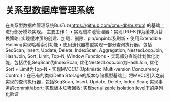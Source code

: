 # 关系型数据库管理系统
在关系型数据库管理系统BusTub(https://github.com/cmu-db/bustub) 的基础上进行部分模块实现。
主要工作：
•	实现缓冲池管理器：实现LRU-K作为缓冲页替换策略; 实现缓冲页的创建、加载、删除、pin/unpin以及刷新
•	使用Extendible Hashing实现哈希索引功能
•	使用迭代器模型实现一部分查询执行器，包括SeqScan, Insert, Update, Delete, IndexScan, Aggregation, NestedLoopJoin, HashJoin, Sort, Limit, Top-N, Window Functions
•	实现部分查询计划优化功能，包括优化SeqScan为IndexScan, 优化NestedLoopJoin为HashJoin, 优化Sort + Limit为Top-N
•	实现MVOCC (Optimistic Multi-version Concurrency Control)：在已有的类似Delta Storage的版本存储模型基础上:  将MVCC引入之前实现的查询执行器，包括SeqScan, Insert, Update, Delete, Index Scan; 实现事务的commit/abort; 实现版本垃圾回收; 实现serializable isolation level下的序列化验证
